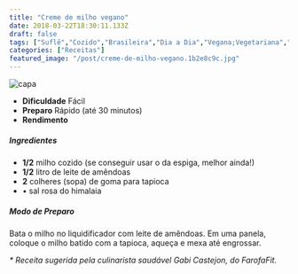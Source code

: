 ```yaml
---
title: "Creme de milho vegano"
date: 2018-03-22T18:30:11.133Z
draft: false
tags: ["Suflê","Cozido","Brasileira","Dia a Dia","Vegana;Vegetariana","Alimentação","Alimentação saudável","Alimentação vegana","Dieta vegana","Receitas"]
categories: ["Receitas"]
featured_image: "/post/creme-de-milho-vegano.1b2e8c9c.jpg"
---
```


![capa](/post/creme-de-milho-vegano.1b2e8c9c.jpg)

*   **Dificuldade** Fácil
*   **Preparo** Rápido (até 30 minutos)
*   **Rendimento**

##### Ingredientes

*   **1/2** milho cozido (se conseguir usar o da espiga, melhor ainda!)
*   **1/2** litro de leite de amêndoas
*   **2** colheres (sopa) de goma para tapioca
*   • sal rosa do himalaia

##### Modo de Preparo

Bata o milho no liquidificador com leite de amêndoas. Em uma panela, coloque o milho batido com a tapioca, aqueça e mexa até engrossar.

_\* Receita sugerida pela culinarista saudável Gabi Castejon, do FarofaFit._
